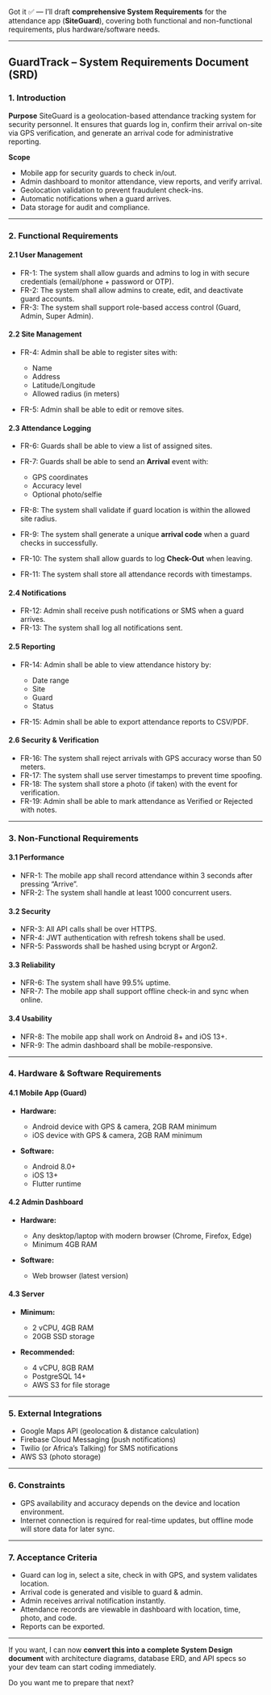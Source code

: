 Got it ✅ — I’ll draft **comprehensive System Requirements** for the attendance app (**SiteGuard**), covering both functional and non-functional requirements, plus hardware/software needs.

---

## **GuardTrack – System Requirements Document (SRD)**

### 1. **Introduction**

**Purpose**
SiteGuard is a geolocation-based attendance tracking system for security personnel. It ensures that guards log in, confirm their arrival on-site via GPS verification, and generate an arrival code for administrative reporting.

**Scope**

* Mobile app for security guards to check in/out.
* Admin dashboard to monitor attendance, view reports, and verify arrival.
* Geolocation validation to prevent fraudulent check-ins.
* Automatic notifications when a guard arrives.
* Data storage for audit and compliance.

---

### 2. **Functional Requirements**

#### **2.1 User Management**

* FR-1: The system shall allow guards and admins to log in with secure credentials (email/phone + password or OTP).
* FR-2: The system shall allow admins to create, edit, and deactivate guard accounts.
* FR-3: The system shall support role-based access control (Guard, Admin, Super Admin).

#### **2.2 Site Management**

* FR-4: Admin shall be able to register sites with:

  * Name
  * Address
  * Latitude/Longitude
  * Allowed radius (in meters)
* FR-5: Admin shall be able to edit or remove sites.

#### **2.3 Attendance Logging**

* FR-6: Guards shall be able to view a list of assigned sites.
* FR-7: Guards shall be able to send an **Arrival** event with:

  * GPS coordinates
  * Accuracy level
  * Optional photo/selfie
* FR-8: The system shall validate if guard location is within the allowed site radius.
* FR-9: The system shall generate a unique **arrival code** when a guard checks in successfully.
* FR-10: The system shall allow guards to log **Check-Out** when leaving.
* FR-11: The system shall store all attendance records with timestamps.

#### **2.4 Notifications**

* FR-12: Admin shall receive push notifications or SMS when a guard arrives.
* FR-13: The system shall log all notifications sent.

#### **2.5 Reporting**

* FR-14: Admin shall be able to view attendance history by:

  * Date range
  * Site
  * Guard
  * Status
* FR-15: Admin shall be able to export attendance reports to CSV/PDF.

#### **2.6 Security & Verification**

* FR-16: The system shall reject arrivals with GPS accuracy worse than 50 meters.
* FR-17: The system shall use server timestamps to prevent time spoofing.
* FR-18: The system shall store a photo (if taken) with the event for verification.
* FR-19: Admin shall be able to mark attendance as Verified or Rejected with notes.

---

### 3. **Non-Functional Requirements**

#### **3.1 Performance**

* NFR-1: The mobile app shall record attendance within 3 seconds after pressing “Arrive”.
* NFR-2: The system shall handle at least 1000 concurrent users.

#### **3.2 Security**

* NFR-3: All API calls shall be over HTTPS.
* NFR-4: JWT authentication with refresh tokens shall be used.
* NFR-5: Passwords shall be hashed using bcrypt or Argon2.

#### **3.3 Reliability**

* NFR-6: The system shall have 99.5% uptime.
* NFR-7: The mobile app shall support offline check-in and sync when online.

#### **3.4 Usability**

* NFR-8: The mobile app shall work on Android 8+ and iOS 13+.
* NFR-9: The admin dashboard shall be mobile-responsive.

---

### 4. **Hardware & Software Requirements**

#### **4.1 Mobile App (Guard)**

* **Hardware:**

  * Android device with GPS & camera, 2GB RAM minimum
  * iOS device with GPS & camera, 2GB RAM minimum
* **Software:**

  * Android 8.0+
  * iOS 13+
  * Flutter runtime

#### **4.2 Admin Dashboard**

* **Hardware:**

  * Any desktop/laptop with modern browser (Chrome, Firefox, Edge)
  * Minimum 4GB RAM
* **Software:**

  * Web browser (latest version)

#### **4.3 Server**

* **Minimum:**

  * 2 vCPU, 4GB RAM
  * 20GB SSD storage
* **Recommended:**

  * 4 vCPU, 8GB RAM
  * PostgreSQL 14+
  * AWS S3 for file storage

---

### 5. **External Integrations**

* Google Maps API (geolocation & distance calculation)
* Firebase Cloud Messaging (push notifications)
* Twilio (or Africa’s Talking) for SMS notifications
* AWS S3 (photo storage)

---

### 6. **Constraints**

* GPS availability and accuracy depends on the device and location environment.
* Internet connection is required for real-time updates, but offline mode will store data for later sync.

---

### 7. **Acceptance Criteria**

* Guard can log in, select a site, check in with GPS, and system validates location.
* Arrival code is generated and visible to guard & admin.
* Admin receives arrival notification instantly.
* Attendance records are viewable in dashboard with location, time, photo, and code.
* Reports can be exported.

---

If you want, I can now **convert this into a complete System Design document** with architecture diagrams, database ERD, and API specs so your dev team can start coding immediately.

Do you want me to prepare that next?
